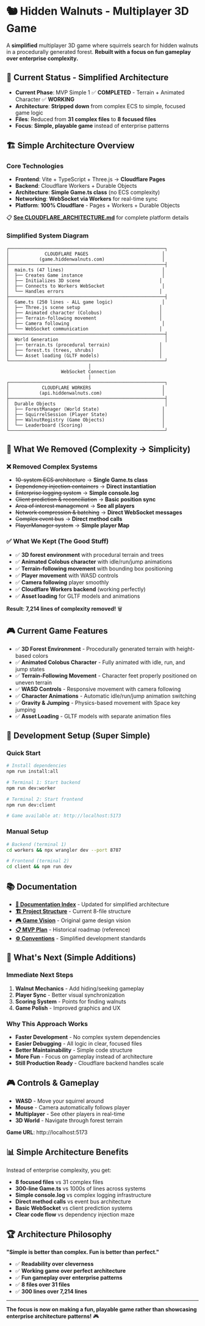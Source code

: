 # 🐿️ Hidden Walnuts - Multiplayer 3D Game

A **simplified** multiplayer 3D game where squirrels search for hidden walnuts in a procedurally generated forest. **Rebuilt with a focus on fun gameplay over enterprise complexity.**

## 🎯 **Current Status - Simplified Architecture**

- **Current Phase**: MVP Simple 1 ✅ **COMPLETED** - Terrain + Animated Character ✅ **WORKING**
- **Architecture**: **Stripped down** from complex ECS to simple, focused game logic
- **Files**: Reduced from **31 complex files** to **8 focused files**
- **Focus**: **Simple, playable game** instead of enterprise patterns

## 🏗️ **Simple Architecture Overview**

### **Core Technologies** 
- **Frontend**: Vite + TypeScript + Three.js → **Cloudflare Pages**
- **Backend**: Cloudflare Workers + Durable Objects
- **Architecture**: **Simple Game.ts class** (no ECS complexity)  
- **Networking**: **WebSocket via Workers** for real-time sync
- **Platform**: **100% Cloudflare** - Pages + Workers + Durable Objects

📋 **[See CLOUDFLARE_ARCHITECTURE.md](docs/CLOUDFLARE_ARCHITECTURE.md)** for complete platform details

### **Simplified System Diagram**

```
┌─────────────────────────────────────────────────────────┐
│             CLOUDFLARE PAGES                           │
│           (game.hiddenwalnuts.com)                     │
├─────────────────────────────────────────────────────────┤
│  main.ts (47 lines)                                    │
│  ├── Creates Game instance                             │
│  ├── Initializes 3D scene                             │
│  ├── Connects to Workers WebSocket                     │
│  └── Handles errors                                   │
├─────────────────────────────────────────────────────────┤
│  Game.ts (250 lines - ALL game logic)                  │
│  ├── Three.js scene setup                             │
│  ├── Animated character (Colobus)                     │
│  ├── Terrain-following movement                       │
│  ├── Camera following                                  │
│  └── WebSocket communication                          │
├─────────────────────────────────────────────────────────┤
│  World Generation                                       │
│  ├── terrain.ts (procedural terrain)                  │
│  ├── forest.ts (trees, shrubs)                        │
│  └── Asset loading (GLTF models)                      │
└─────────────────────────────────────────────────────────┘
                              │
                    WebSocket Connection
                              │
┌─────────────────────────────────────────────────────────┐
│            CLOUDFLARE WORKERS                          │
│           (api.hiddenwalnuts.com)                      │
├─────────────────────────────────────────────────────────┤
│  Durable Objects                                        │
│  ├── ForestManager (World State)                       │
│  ├── SquirrelSession (Player State)                    │
│  ├── WalnutRegistry (Game Objects)                     │
│  └── Leaderboard (Scoring)                             │
└─────────────────────────────────────────────────────────┘
```

## 🚀 **What We Removed (Complexity → Simplicity)**

### **❌ Removed Complex Systems**
- ~~10-system ECS architecture~~ → **Single Game.ts class**
- ~~Dependency injection containers~~ → **Direct instantiation**  
- ~~Enterprise logging system~~ → **Simple console.log**
- ~~Client prediction & reconciliation~~ → **Basic position sync**
- ~~Area of interest management~~ → **See all players**
- ~~Network compression & batching~~ → **Direct WebSocket messages**
- ~~Complex event bus~~ → **Direct method calls**
- ~~PlayerManager system~~ → **Simple player Map**

### **✅ What We Kept (The Good Stuff)**
- ✅ **3D forest environment** with procedural terrain and trees
- ✅ **Animated Colobus character** with idle/run/jump animations
- ✅ **Terrain-following movement** with bounding box positioning
- ✅ **Player movement** with WASD controls  
- ✅ **Camera following** player smoothly
- ✅ **Cloudflare Workers backend** (working perfectly)
- ✅ **Asset loading** for GLTF models and animations

**Result**: **7,214 lines of complexity removed!** 🗑️

## 🎮 **Current Game Features**

- ✅ **3D Forest Environment** - Procedurally generated terrain with height-based colors
- ✅ **Animated Colobus Character** - Fully animated with idle, run, and jump states
- ✅ **Terrain-Following Movement** - Character feet properly positioned on uneven terrain
- ✅ **WASD Controls** - Responsive movement with camera following
- ✅ **Character Animations** - Automatic idle/run/jump animation switching
- ✅ **Gravity & Jumping** - Physics-based movement with Space key jumping
- ✅ **Asset Loading** - GLTF models with separate animation files

## 🚀 **Development Setup (Super Simple)**

### **Quick Start**
```bash
# Install dependencies  
npm run install:all

# Terminal 1: Start backend
npm run dev:worker

# Terminal 2: Start frontend  
npm run dev:client

# Game available at: http://localhost:5173
```

### **Manual Setup**
```bash
# Backend (terminal 1)
cd workers && npx wrangler dev --port 8787

# Frontend (terminal 2)  
cd client && npm run dev
```

## 📚 **Documentation**

- **[📖 Documentation Index](docs/DOCUMENTATION.md)** - Updated for simplified architecture
- **[🏗️ Project Structure](docs/PROJECT_STRUCTURE.md)** - Current 8-file structure
- **[🎮 Game Vision](docs/GameVision.md)** - Original game design vision
- **[📋 MVP Plan](docs/MVP_Plan_Hidden_Walnuts-2.md)** - Historical roadmap (reference)
- **[⚙️ Conventions](docs/conventions.md)** - Simplified development standards

## 🎯 **What's Next (Simple Additions)**

### **Immediate Next Steps**
1. **Walnut Mechanics** - Add hiding/seeking gameplay  
2. **Player Sync** - Better visual synchronization
3. **Scoring System** - Points for finding walnuts
4. **Game Polish** - Improved graphics and UX

### **Why This Approach Works**
- **Faster Development** - No complex system dependencies
- **Easier Debugging** - All logic in clear, focused files  
- **Better Maintainability** - Simple code structure
- **More Fun** - Focus on gameplay instead of architecture
- **Still Production Ready** - Cloudflare backend handles scale

## 🎮 **Controls & Gameplay**

- **WASD** - Move your squirrel around
- **Mouse** - Camera automatically follows player
- **Multiplayer** - See other players in real-time
- **3D World** - Navigate through forest terrain

**Game URL**: http://localhost:5173

## 📊 **Simple Architecture Benefits**

Instead of enterprise complexity, you get:

- **8 focused files** vs 31 complex files
- **300-line Game.ts** vs 1000s of lines across systems  
- **Simple console.log** vs complex logging infrastructure
- **Direct method calls** vs event bus architecture
- **Basic WebSocket** vs client prediction systems
- **Clear code flow** vs dependency injection maze

## 🏆 **Architecture Philosophy**

**"Simple is better than complex. Fun is better than perfect."**

- ✅ **Readability over cleverness**
- ✅ **Working game over perfect architecture** 
- ✅ **Fun gameplay over enterprise patterns**
- ✅ **8 files over 31 files**
- ✅ **300 lines over 7,214 lines**

---

**The focus is now on making a fun, playable game rather than showcasing enterprise architecture patterns!** 🎮